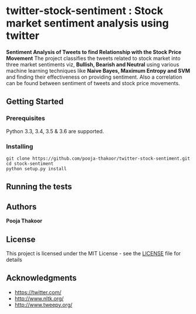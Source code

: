 # twitter-stock-sentiment : Stock market sentiment analysis using twitter

**Sentiment Analysis of Tweets to find Relationship with the Stock Price Movement**
The project classifies the tweets related to stock market into three market
sentiments viz, **Bullish, Bearish and Neutral** using various machine learning techniques like **Naive
Bayes, Maximum Entropy and SVM** and finding their effectiveness on providing sentiment. Also a
correlation can be found between sentiment of tweets and stock price movements.

## Getting Started


### Prerequisites

Python 3.3, 3.4, 3.5 & 3.6 are supported.

### Installing

    git clone https://github.com/pooja-thakoor/twitter-stock-sentiment.git
    cd stock-sentiment
    python setup.py install

## Running the tests


## Authors

**Pooja Thakoor** 

## License

This project is licensed under the MIT License - see the [LICENSE](LICENSE) file for details

## Acknowledgments

* https://twitter.com/
* http://www.nltk.org/
* http://www.tweepy.org/
